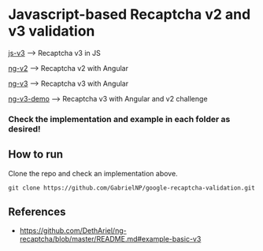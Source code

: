 # Javascript-based Recaptcha v2 and v3 validation

[js-v3](./js-v3/) --> Recaptcha v3 in JS


[ng-v2](./ng-v2/) --> Recaptcha v2 with Angular


[ng-v3](./ng-v3/) --> Recaptcha v3 with Angular


[ng-v3-demo](./ng-v3-demo/) --> Recaptcha v3 with Angular and v2 challenge

### Check the implementation and example in each folder as desired!

## How to run

Clone the repo and check an implementation above.

```
git clone https://github.com/GabrielNP/google-recaptcha-validation.git
```

## References

  - https://github.com/DethAriel/ng-recaptcha/blob/master/README.md#example-basic-v3